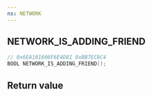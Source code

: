 ```yaml
---
ns: NETWORK
---
```

## NETWORK_IS_ADDING_FRIEND

```c
// 0x6EA101606F6E4D81 0xBB7EC8C4
BOOL NETWORK_IS_ADDING_FRIEND();
```


## Return value
